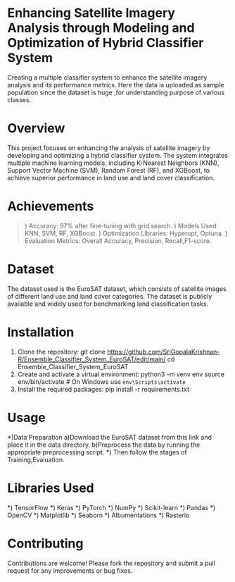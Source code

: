 # Enhancing Satellite Imagery Analysis through Modeling and Optimization of Hybrid Classifier System
Creating a multiple classifier system to enhance the satellite imagery analysis and its performance metrics.
Here the data is uploaded as sample population since the dataset is huge ,for understanding purpose of various classes.

# Overview
This project focuses on enhancing the analysis of satellite imagery by developing and optimizing a hybrid classifier system. The system integrates multiple machine learning models, including K-Nearest Neighbors (KNN), Support Vector Machine (SVM), Random Forest (RF), and XGBoost, to achieve superior performance in land use and land cover classification.

# Achievements
>) Accuracy: 97% after fine-tuning with grid search.
>) Models Used: KNN, SVM, RF, XGBoost.
>) Optimization Libraries: Hyperopt, Optuna.
>) Evaluation Metrics: Overall Accuracy, Precision, Recall,F1-score.

# Dataset
The dataset used is the EuroSAT dataset, which consists of satellite images of different land use and land cover categories. The dataset is publicly available and widely used for benchmarking land classification tasks.

# Installation
1) Clone the repository: git clone https://github.com/SriGopalaKrishnan-R/Ensemble_Classifier_System_EuroSAT/edit/main/
                         cd Ensemble_Classifier_System_EuroSAT
2) Create and activate a virtual environment: python3 -m venv env
                                              source env/bin/activate  # On Windows use `env\Scripts\activate`
3) Install the required packages: pip install -r requirements.txt

# Usage 
*)Data Preparation
  a)Download the EuroSAT dataset from this link and place it in the data directory.
  b)Preprocess the data by running the appropriate preprocessing script.
*) Then follow the stages of Training,Evaluation.

# Libraries Used
  *) TensorFlow
  *) Keras
  *) PyTorch
  *) NumPy
  *) Scikit-learn
  *) Pandas
  *) OpenCV
  *) Matplotlib
  *) Seaborn
  *) Albumentations
  *) Rasterio
  
# Contributing
Contributions are welcome! Please fork the repository and submit a pull request for any improvements or bug fixes.
